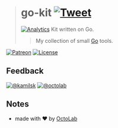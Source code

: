 > # go-kit [![Tweet](https://img.shields.io/twitter/url/http/shields.io.svg?style=social)](https://twitter.com/intent/tweet?text=Kit%20written%20on%20Go&url=https://github.com/kamilsk/go-kit&via=ikamilsk&hashtags=go,kit,tools)
> [![Analytics](https://ga-beacon.appspot.com/UA-109817251-12/go-kit/readme?pixel)](https://github.com/kamilsk/go-kit)
> Kit written on Go.
> > My collection of small [Go](https://golang.org) tools.

[![Patreon](https://img.shields.io/badge/patreon-donate-orange.svg)](https://www.patreon.com/octolab)
[![License](https://img.shields.io/badge/license-MIT-blue.svg)](LICENSE)

## Feedback

[![@kamilsk](https://img.shields.io/badge/author-%40kamilsk-blue.svg)](https://twitter.com/ikamilsk)
[![@octolab](https://img.shields.io/badge/sponsor-%40octolab-blue.svg)](https://twitter.com/octolab_inc)

## Notes

- made with ❤️ by [OctoLab](https://www.octolab.org/)
